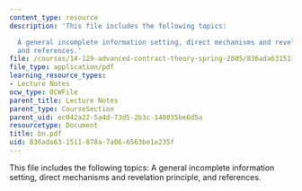 ```yaml
---
content_type: resource
description: 'This file includes the following topics:

  A general incomplete information setting, direct mechanisms and revelation principle,
  and references.'
file: /courses/14-129-advanced-contract-theory-spring-2005/836ada631511878a7a066563be1e235f_bn.pdf
file_type: application/pdf
learning_resource_types:
- Lecture Notes
ocw_type: OCWFile
parent_title: Lecture Notes
parent_type: CourseSection
parent_uid: ec042a22-5a4d-73d5-2b3c-140035be6d5a
resourcetype: Document
title: bn.pdf
uid: 836ada63-1511-878a-7a06-6563be1e235f
---
```

This file includes the following topics:
A general incomplete information setting, direct mechanisms and revelation principle, and references.

